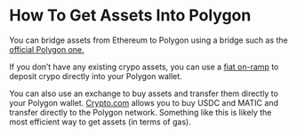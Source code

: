 # How To Get Assets Into Polygon

You can bridge assets from Ethereum to Polygon using a bridge such as the [official Polygon one.]((https://wallet.polygon.technology/bridge))

If you don’t have any existing crypo assets, you can use a [fiat on-ramp](https://wallet.polygon.technology/on-ramp) to deposit crypo directly into your Polygon wallet.

You can also use an exchange to buy assets and transfer them directly to your Polygon wallet.  [Crypto.com](https://crypto.com/us/) allows you to buy USDC and MATIC and transfer directly to the Polygon network.  Something like this is likely the most efficient way to get assets (in terms of gas).
